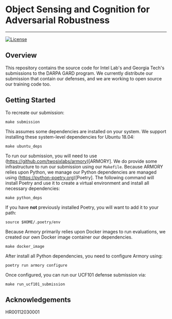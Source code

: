 # Object Sensing and Cognition for Adversarial Robustness

-------------------
[![License](https://img.shields.io/badge/License-BSD%203--Clause-blue.svg)](https://opensource.org/licenses/BSD-3-Clause)

## Overview
This repository contains the source code for Intel Lab's and Georgia Tech's
submissions to the DARPA GARD program. We currently distribute our submission
that contain our defenses, and we are working to open source our training code
too.

## Getting Started
To recreate our submission:
```
make submission
```

This assumes some dependencies are installed on your system. We support installing
these system-level dependencies for Ubuntu 18.04:
```
make ubuntu_deps
```

To run our submission, you will need to use (https://github.com/twosixlabs/armory)[ARMORY].
We do provide some infrastructure to run our submission using our `Makefile`. Because
ARMORY relies upon Python, we manage our Python dependencies are managed using (https://python-poetry.org)[Poetry].
The following command will install Poetry and use it to create a virtual environment and
install all necessary dependencies:
```
make python_deps
```

If you have **not** previously installed Poetry, you will want to add it to your path:
```
source $HOME/.poetry/env
```

Because Armory primarily relies upon Docker images to run evaluations, we created our
own Docker image container our dependencies.
```
make docker_image
```

After install all Python dependencies, you need to configure Armory using:
```
poetry run armory configure
```

Once configured, you can run our UCF101 defense submission via:
```
make run_ucf101_submission
```

## Acknowledgements
HR00112030001

